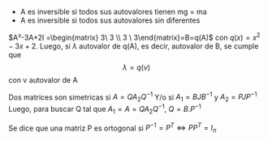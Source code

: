 - A es inversible si todos sus autovalores tienen mg = ma
- A es inversible si todos sus autovalores sin diferentes


$A²-3A+2I =\begin{matrix} 3\  3  \\ 3 \ 3\end{matrix}=B=q(A)$  con $q(x) =x^2-3x+2$.
Luego, si $\lambda$ autovalor de q(A), es decir, autovalor de B, se cumple que
$$\lambda=q(v)$$con v autovalor de A

Dos matrices son simetricas si $A = Q A_{2} Q^{-1}$ Y/o 
si $A_{1} = BJB^{-1}$ y $A_{2} = PJP^{-1}$ 
Luego, para buscar Q tal que $A_1 = A = Q A_{2} Q^{-1}$, $Q=B.P^{-1}$

Se dice que una matriz P es ortogonal si $P^{-1} =P^T \iff P P^T = I_n$